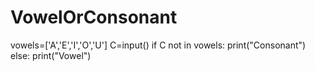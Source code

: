 # VowelOrConsonant
vowels=['A','E','I','O','U']
C=input()
if C not in vowels:
    print("Consonant")
else:
    print("Vowel")
